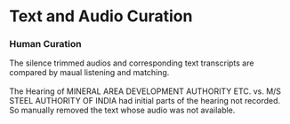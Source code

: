 # Text and Audio Curation

### Human Curation

The silence trimmed audios and corresponding text transcripts are compared by maual listening and matching. \
\
The Hearing of MINERAL AREA DEVELOPMENT AUTHORITY ETC. vs. M/S STEEL AUTHORITY OF INDIA  had initial parts of the hearing not recorded. So manually removed the text whose audio was not available.
